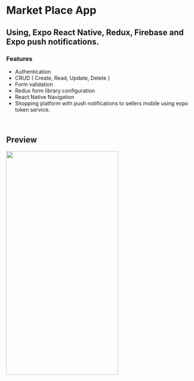 # Market Place App

## Using, Expo React Native, Redux, Firebase and Expo push notifications.

### Features

- Authentication
- CRUD ( Create, Read, Update, Delete )
- Form validation
- Redux form library configuration
- React Native Navigation
- Shopping platform with push notifications to sellers mobile using expo token service.

<br>
<h2>Preview</h2>
<img src="./assets/native-shop1.gif" width="300" height="600">
<br>
